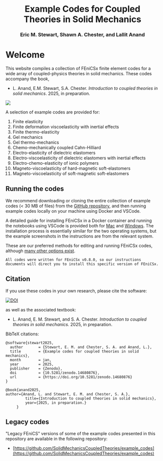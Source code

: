 <h1 style="text-align: center;">  Example Codes for Coupled Theories in Solid Mechanics </h1>
<h3 style="text-align: center;" class="ignore-toc">  Eric M. Stewart, Shawn A. Chester, and Lallit Anand </h3>


# Welcome

This website compiles a collection of FEniCSx finite element codes for a wide array of coupled-physics theories in solid mechanics. These codes accompany the book, 
- L. Anand, E.M. Stewart, S.A. Chester. _Introduction to coupled theories in solid mechanics_. 2025, in preparation.

![](example_animation.gif)


A selection of example codes are provided for: 
1. Finite elasticity
2. Finite deformation viscoelasticity with inertial effects
3. Finite thermo-elasticity
4. Gel mechanics
5. Gel thermo-mechanics
6. Chemo-mechanically coupled Cahn-Hilliard
7. Electro-elasticity of dielectric elastomers
8. Electro-viscoelasticity of dielectric elastomers with inertial effects
9. Electro-chemo-elasticity of ionic polymers
10. Magneto-viscoelasticity of hard-magnetic soft-elastomers
11. Magneto-viscoelasticity of soft-magnetic soft-elastomers


## Running the codes

We recommend downloading or cloning the entire collection of example codes (< 30 MB of files) from the [GitHub repository](https://github.com/SolidMechanicsCoupledTheories/FEniCSx_codes), and then running example codes locally on your machine using Docker and VSCode.

A detailed guide for installing FEniCSx in a Docker container and running the notebooks using VSCode is provided both for [Mac](https://github.com/ericstewart36/finite_viscoelasticity/blob/main/FEniCSx_v08_Docker_install_mac.pdf) and [Windows](https://github.com/ericstewart36/finite_viscoelasticity/blob/main/FEniCSx_v08_Docker_install_windows.pdf). The installation process is essentially similar for the two operating systems, but the example screenshots in the instructions are from the relevant system.

These are our preferred methods for editing and running FEniCSx codes, although [many other options exist](https://fenicsproject.org/download/). 

```{important}
All codes were written for FEniCSx v0.8.0, so our instructions documents will direct you to install this specific version of FEniCSx.
```

## Citation


If you use these codes in your own research, please cite the software: 

 [![DOI](https://zenodo.org/badge/DOI/10.5281/zenodo.14680876.svg)](https://doi.org/10.5281/zenodo.14680876)

as well as the associated textbook:

- L. Anand, E. M. Stewart, and S. A. Chester. _Introduction to coupled theories in solid mechanics_. 2025, in preparation.


BibTeX citations: 

```
@software{stewart2025,
  author       = {Stewart, E. M. and Chester, S. A. and Anand, L.},
  title        = {Example codes for coupled theories in solid mechanics},
  month        = jan,
  year         = 2025,
  publisher    = {Zenodo},
  doi          = {10.5281/zenodo.14680876},
  url          = {https://doi.org/10.5281/zenodo.14680876}
}

@book{anand2025,
author={Anand, L. and Stewart, E. M. and Chester, S. A.},
         title={Introduction to coupled theories in solid mechanics},
         year={2025, in preparation.}
     }
```

## Legacy codes

"Legacy FEniCS" versions of some of the example codes presented in this repository are available in the following repository:
- [https://github.com/SolidMechanicsCoupledTheories/example_codes](https://github.com/SolidMechanicsCoupledTheories/example_codes)


